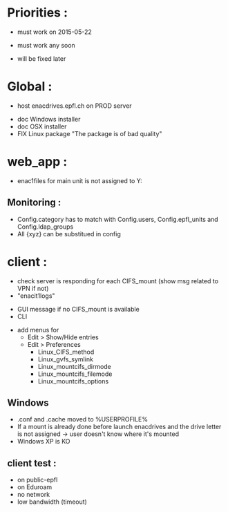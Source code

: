 
Priorities :
============

* must work on 2015-05-22
+ must work any soon
- will be fixed later

Global :
========

* host enacdrives.epfl.ch on PROD server
+ doc Windows installer
+ doc OSX installer
+ FIX Linux package "The package is of bad quality"


web_app :
=========

* enac1files for main unit is not assigned to Y:


Monitoring :
------------

+ Config.category has to match with Config.users, Config.epfl_units and Config.ldap_groups
+ All {xyz} can be substitued in config


client :
========

* check server is responding for each CIFS_mount (show msg related to VPN if not)
* "enacit1logs"
- GUI message if no CIFS_mount is available
- CLI
+ add menus for
  + Edit > Show/Hide entries
  - Edit > Preferences
    - Linux_CIFS_method
    - Linux_gvfs_symlink
    - Linux_mountcifs_dirmode
    - Linux_mountcifs_filemode
    - Linux_mountcifs_options

Windows
-------

* .conf and .cache moved to %USERPROFILE%
* If a mount is already done before launch enacdrives and the drive letter is not assigned -> user doesn't know where it's mounted
* Windows XP is KO


client test :
-------------

* on public-epfl
* on Eduroam
* no network
* low bandwidth (timeout)
